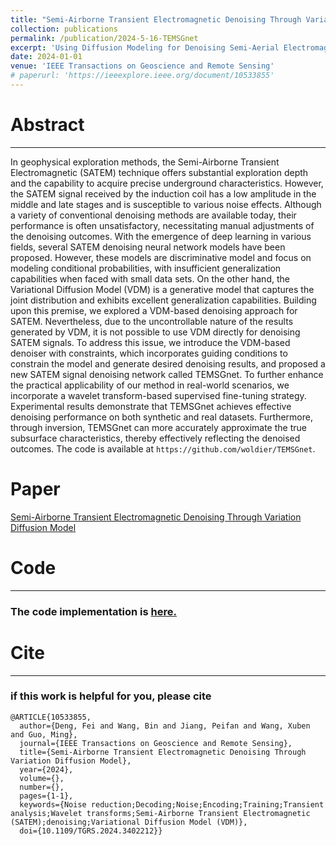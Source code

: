 ```yaml
---
title: "Semi-Airborne Transient Electromagnetic Denoising Through Variation Diffusion Model"
collection: publications
permalink: /publication/2024-5-16-TEMSGnet
excerpt: 'Using Diffusion Modeling for Denoising Semi-Aerial Electromagnetic Signals'
date: 2024-01-01
venue: 'IEEE Transactions on Geoscience and Remote Sensing'
# paperurl: 'https://ieeexplore.ieee.org/document/10533855'
---
```

# Abstract
---
In geophysical exploration methods, the Semi-Airborne Transient Electromagnetic (SATEM) technique offers substantial exploration depth and the capability to acquire precise underground characteristics. However, the SATEM signal received by the induction coil has a low amplitude in the middle and late stages and is susceptible to various noise effects. Although a variety of conventional denoising methods are available today, their performance is often unsatisfactory, necessitating manual adjustments of the denoising outcomes. With the emergence of deep learning in various fields, several SATEM denoising neural network models have been proposed. However, these models are discriminative model and focus on modeling conditional probabilities, with insufficient generalization capabilities when faced with small data sets. On the other hand, the Variational Diffusion Model (VDM) is a generative model that captures the joint distribution and exhibits excellent generalization capabilities. Building upon this premise, we explored a VDM-based denoising approach for SATEM. Nevertheless, due to the uncontrollable nature of the results generated by VDM, it is not possible to use VDM directly for denoising SATEM signals. To address this issue, we introduce the VDM-based denoiser with constraints, which incorporates guiding conditions to constrain the model and generate desired denoising results, and proposed a new SATEM signal denoising network called TEMSGnet. To further enhance the practical applicability of our method in real-world scenarios, we incorporate a wavelet transform-based supervised fine-tuning strategy. Experimental results demonstrate that TEMSGnet achieves effective denoising performance on both synthetic and real datasets. Furthermore, through inversion, TEMSGnet can more accurately approximate the true subsurface characteristics, thereby effectively reflecting the denoised outcomes. The code is available at `https://github.com/woldier/TEMSGnet`.

# Paper

[Semi-Airborne Transient Electromagnetic Denoising Through Variation Diffusion Model](https://ieeexplore.ieee.org/document/10533855)

# Code
---
### The code implementation is [here.](https://github.com/woldier/TEMSGnet)

# Cite
---
### if this work is helpful for you, please cite
```
@ARTICLE{10533855,
  author={Deng, Fei and Wang, Bin and Jiang, Peifan and Wang, Xuben and Guo, Ming},
  journal={IEEE Transactions on Geoscience and Remote Sensing}, 
  title={Semi-Airborne Transient Electromagnetic Denoising Through Variation Diffusion Model}, 
  year={2024},
  volume={},
  number={},
  pages={1-1},
  keywords={Noise reduction;Decoding;Noise;Encoding;Training;Transient analysis;Wavelet transforms;Semi-Airborne Transient Electromagnetic (SATEM);denoising;Variational Diffusion Model (VDM)},
  doi={10.1109/TGRS.2024.3402212}}

```
